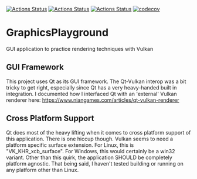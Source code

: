 [![Actions Status](https://github.com/NianZo/GraphicsPlayground/actions/workflows/cmake.yml/badge.svg)](https://github.com/NianZo/GraphicsPlayground/actions)
[![Actions Status](https://github.com/NianZo/GraphicsPlayground/actions/workflows/ClangFormat.yml/badge.svg)](https://github.com/NianZo/GraphicsPlayground/actions)
[![Actions Status](https://github.com/NianZo/GraphicsPlayground/actions/workflows/ClangTidy.yml/badge.svg)](https://github.com/NianZo/GraphicsPlayground/actions)
[![codecov](https://codecov.io/gh/NianZo/GraphicsPlayground/branch/main/graph/badge.svg?token=ILR5XG9D4V)](https://codecov.io/gh/NianZo/GraphicsPlayground)
# GraphicsPlayground
GUI application to practice rendering techniques with Vulkan

## GUI Framework
This project uses Qt as its GUI framework. The Qt-Vulkan interop was a bit tricky to get right, especially since Qt has a very heavy-handed built in integration. I documented how I interfaced Qt with an 'external' Vulkan renderer here: https://www.niangames.com/articles/qt-vulkan-renderer

## Cross Platform Support
Qt does most of the heavy lifting when it comes to cross platform support of this application. There is one hiccup though. Vulkan seems to need a platform specific surface extension. For Linux, this is "VK_KHR_xcb_surface". For Windows, this would certainly be a win32 variant. Other than this quirk, the application SHOULD be completely platform agnostic. That being said, I haven't tested building or running on any platform other than Linux.
